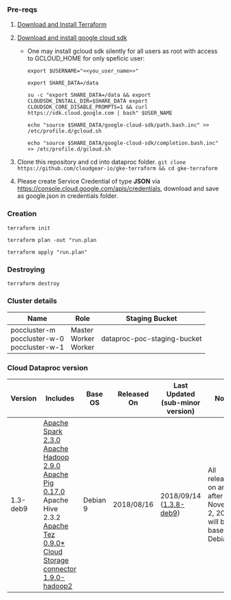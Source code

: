 ### Pre-reqs
1. [Download and Install Terraform](https://www.terraform.io/downloads.html)
2. [Download and install google cloud sdk](https://cloud.google.com/sdk/docs/downloads-interactive)
    * One may install gcloud sdk silently for all users as root with access to GCLOUD_HOME for only speficic user:

       `export $USERNAME="<<you_user_name>>"`

       `export SHARE_DATA=/data`

       `su -c "export SHARE_DATA=/data && export CLOUDSDK_INSTALL_DIR=$SHARE_DATA export CLOUDSDK_CORE_DISABLE_PROMPTS=1 && curl https://sdk.cloud.google.com | bash" $USER_NAME`

       `echo "source $SHARE_DATA/google-cloud-sdk/path.bash.inc" >> /etc/profile.d/gcloud.sh`

       `echo "source $SHARE_DATA/google-cloud-sdk/completion.bash.inc" >> /etc/profile.d/gcloud.sh`

3. Clone this repository and cd into dataproc folder. `git clone https://github.com/cloudgear-io/gke-terraform && cd gke-terraform`
4. Please create Service Credential of type **JSON** via https://console.cloud.google.com/apis/credentials, download and save as google.json in credentials folder.

### Creation
`terraform init`

`terraform plan -out "run.plan`

`terraform apply "run.plan"`

### Destroying
`terraform destroy`

### Cluster details

Name | Role | Staging Bucket
--- | --- | ---
poccluster-m<br />poccluster-w-0<br />poccluster-w-1 | Master<br />Worker<br />Worker | dataproc-poc-staging-bucket

### Cloud Dataproc version
Version | Includes | Base OS | Released On | Last Updated (sub-minor version) | Notes
--- | --- | --- | --- |--- |---
1.3-deb9 | [Apache Spark 2.3.0](https://spark.apache.org/docs/2.3.0/)<br />[Apache Hadoop 2.9.0](https://hadoop.apache.org/docs/r2.9.0/index.html)<br />[Apache Pig 0.17.0](https://pig.apache.org/docs/r0.17.0/)<br />Apache Hive 2.3.2<br />[Apache Tez 0.9.0*](https://tez.apache.org/releases/apache-tez-0-9-0.html)<br />[Cloud Storage connector 1.9.0-hadoop2](https://github.com/GoogleCloudPlatform/bigdata-interop/releases/tag/v1.9.0) | Debian 9 | 2018/08/16 | 2018/09/14<br />([1.3.8-deb9](https://cloud.google.com/dataproc/docs/release-notes#september_14_2018)) | All releases on and after November 2, 2018 will be based on Debian 9.